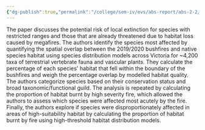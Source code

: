 ```yaml
---
{"dg-publish":true,"permalink":"/college/sem-iv/evs/abs-report/abs-2-2/"}
---
```



The paper discusses the potential risk of local extinction for species with restricted ranges and those that are already threatened due to habitat loss caused by megafires. The authors identify the species most affected by quantifying the spatial overlap between the 2019/2020 bushfires and native species habitat using species distribution models across Victoria for ~4,200 taxa of terrestrial vertebrate fauna and vascular plants. They calculate the percentage of each species' habitat that fell within the boundary of the bushfires and weigh the percentage overlap by modelled habitat quality. The authors categorize species based on their conservation status and broad taxonomic/functional guild. The analysis is repeated by calculating the proportion of habitat burnt by high severity fire, which allowed the authors to assess which species were affected most acutely by the fire. Finally, the authors explore if species were disproportionately affected in areas of high-suitability habitat by calculating the proportion of habitat burnt by fire using high-threshold habitat distribution models.